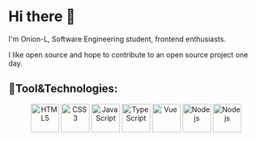 # Hi there 👋
<p>I'm Onion-L, Software Engineering student, frontend enthusiasts.</p>
<p>I like open source and hope to contribute to an open source project one day.</p>

## 🧰Tool&Technologies: 
  <div align="center">
    <img alt="HTML5" title="HTML5" height="56" width="56" src="https://cdn.simpleicons.org/html5">
    <img alt="CSS3" title="CSS3" height="56" width="56" src="https://cdn.simpleicons.org/css3">
    <img alt="JavaScript" title="JavaScript" height="56" width="56" src="https://cdn.simpleicons.org/javascript">
    <img alt="TypeScript" title="TypeScript" height="56" width="56" src="https://cdn.simpleicons.org/typescript">
    <img alt="Vue" title="Vue" height="56" width="56" src="https://cdn.simpleicons.org/vuedotjs">
    <img alt="Nodejs" title="Nodejs" height="56" width="56" src="https://cdn.simpleicons.org/nodedotjs">
    <img alt="Nodejs" title="Nodejs" height="56" width="56" src="https://cdn.simpleicons.org/react">
  </div>



